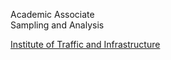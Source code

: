 Academic Associate<br>
Sampling and Analysis

<a href='https://www.h-ka.de/en/ivi/team'>Institute of Traffic and Infrastructure</a>
